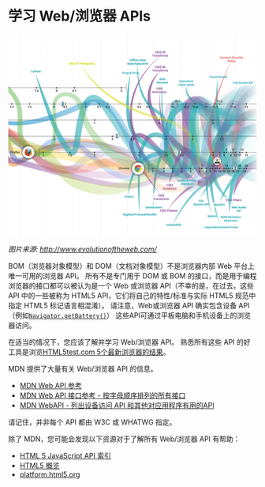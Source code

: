 # 学习 Web/浏览器 APIs

![](../images/web-api.png "http://www.evolutionoftheweb.com/")

<cite>图片来源: <a href="http://www.evolutionoftheweb.com/">http://www.evolutionoftheweb.com/</a></cite>

BOM（浏览器对象模型）和 DOM（文档对象模型）不是浏览器内部 Web 平台上唯一可用的浏览器 API。 所有不是专门用于 DOM 或 BOM 的接口，而是用于编程浏览器的接口都可以被认为是一个 Web 或浏览器 API（不幸的是，在过去，这些 API 中的一些被称为 HTML5 API，它们将自己的特性/标准与实际 HTML5 规范中指定 HTML5 标记语言相混淆）。 请注意，Web或浏览器 API 确实包含设备 API（例如[`Navigator.getBattery()`](https://developer.mozilla.org/en-US/docs/Web/API/Navigator/getBattery)）
这些API可通过平板电脑和手机设备上的浏览器访问。




在适当的情况下，您应该了解并学习 Web/浏览器 API。 
熟悉所有这些 API 的好工具是浏览[HTML5test.com 5个最新浏览器的结果](https://html5test.com/compare/browser/index.html)。


MDN 提供了大量有关 Web/浏览器 API 的信息。

* [MDN Web API 参考](https://developer.mozilla.org/en-US/docs/Web/Reference/API)
* [MDN Web API 接口参考 - 按字母顺序排列的所有接口](https://developer.mozilla.org/en-US/docs/Web/API)
* [MDN WebAPI - 列出设备访问 API 和其他对应用程序有用的API](https://developer.mozilla.org/en-US/docs/WebAPI)


请记住，并非每个 API 都由 W3C 或 WHATWG 指定。

除了 MDN，您可能会发现以下资源对于了解所有 Web/浏览器 API 有帮助：

* [HTML 5 JavaScript API 索引](http://html5index.org/)
* [HTML5 概览](http://html5-overview.net/current)
* [platform.html5.org](https://platform.html5.org/)


